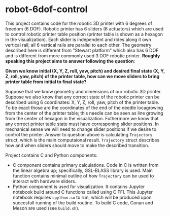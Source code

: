 # robot-6dof-control
This project contains code for the robotic 3D printer with 6 degrees of freedom (6 DOF). Robotic printer has 6 sliders (6 actuators) which are used to control robotic printer table position (printer table is shown as a hexagon in the visualization). Each slider is independent and rides along it own vertical rail; all 6 vertical rails are parallel to each other. The geometry described here is different from "Stewart platform" which also has 6 DOF and is different from more commonly used 3 DOF robotic printer. **Roughly speaking this project aims to answer following the question**:

**Given we know initial (X, Y, Z, roll, yaw, pitch) and desired final state (X, Y, Z, roll, yaw, pitch) of the printer table, how can we move sliders to bring printer table from initial to final state?**

Suppose that we know geometry and dimensions of our robotic 3D printer. Suppose we also know that any correct state of the robotic printer can be described using 6 coordinates: X, Y, Z, roll, yaw, pitch of the printer table. To be exact those are the coordinates of the end of the needle locagrowing from the center of the printer table; this needle can be seen as line growing from the center of hexagon in the visualization. Futhermore we know that any correct printer table state must have corresponing slider positions. In mechanical sense we will need to change slider positions if we desire to control the printer. Answer to question above is calculating `Trajectory` struct, which is the main computaional result. `Trajectory` struct describes how and when sliders should move to make the described transition. 

Project contains C and Python components:
* C component contains primary calculations. Code in C is written from the linear algebra up; specifically, GSL-BLASS library is used. Main function contains minimal outline of how `Trajectory` can be used to interact with hardware sliders. 
* Python component is used for visualization. It contains Jupyter notebook build around C functions called using C FFI. This Jupyter notebook requires `cpython.so` to run, which will be produced upon succesfull running of the build routine. To build C code, Conan and Meson are used (see `build.sh`).
